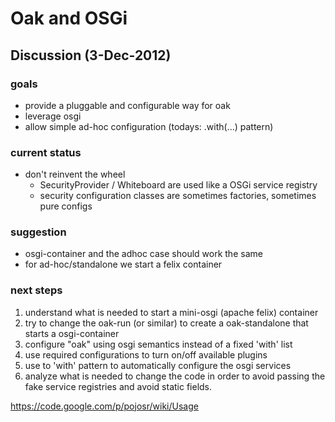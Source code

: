 <!--
   Licensed to the Apache Software Foundation (ASF) under one or more
   contributor license agreements.  See the NOTICE file distributed with
   this work for additional information regarding copyright ownership.
   The ASF licenses this file to You under the Apache License, Version 2.0
   (the "License"); you may not use this file except in compliance with
   the License.  You may obtain a copy of the License at

       http://www.apache.org/licenses/LICENSE-2.0

   Unless required by applicable law or agreed to in writing, software
   distributed under the License is distributed on an "AS IS" BASIS,
   WITHOUT WARRANTIES OR CONDITIONS OF ANY KIND, either express or implied.
   See the License for the specific language governing permissions and
   limitations under the License.
  -->
Oak and OSGi
============

Discussion (3-Dec-2012)
-----------------------

### goals
* provide a pluggable and configurable way for oak
* leverage osgi
* allow simple ad-hoc configuration (todays: .with(...) pattern)

### current status
* don't reinvent the wheel
    * SecurityProvider / Whiteboard are used like a OSGi service registry 
    * security configuration classes are sometimes factories, sometimes pure configs

### suggestion
* osgi-container and the adhoc case should work the same
* for ad-hoc/standalone we start a felix container

### next steps
1. understand what is needed to start a mini-osgi (apache felix) container
2. try to change the oak-run (or similar) to create a oak-standalone that starts a osgi-container
3. configure "oak" using osgi semantics instead of a fixed 'with' list
4. use required configurations to turn on/off available plugins
5. use to 'with' pattern to automatically configure the osgi services
6. analyze what is needed to change the code in order to avoid passing the fake service registries and avoid static fields.

https://code.google.com/p/pojosr/wiki/Usage